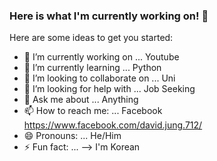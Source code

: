 ### Here is what I'm currently working on! 👋



Here are some ideas to get you started:

- 🔭 I’m currently working on ... Youtube
- 🌱 I’m currently learning ... Python
- 👯 I’m looking to collaborate on ...  Uni
- 🤔 I’m looking for help with ... Job Seeking
- 💬 Ask me about ... Anything
- 📫 How to reach me: ... Facebook https://www.facebook.com/david.jung.712/
- 😄 Pronouns: ... He/Him
- ⚡ Fun fact: ... 
--> I'm Korean
